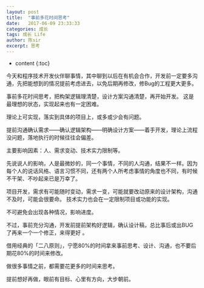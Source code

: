 ```yaml
---
layout: post
title:  "事前多花时间思考"
date:   2017-06-09 23:33:33
categories: 成长
tags: 成长 Life
author: 陈sir
excerpt: 思考
---
```

* content
{:toc}

今天和程序技术开发伙伴聊事情，其中聊到以后在有机会合作，开发前一定要多沟通，先把能想到的情况提前考虑进去，以免后期再修改，修Bug的工程更大更多。

事前多花时间思考，把构架逻辑理清楚，设计方案沟通清楚，再开始开发。
这是最理想的状态，实现起来也有一定困难。

理论上可实现，落实到具体的项目上，或多或少会有问题。

提前沟通确认需求——确认逻辑架构——明确设计方案——着手开发，理论上流程没问题，落地执行的时候往往会偏差。

主要影响因素：人、需求变动、技术实力限制等。

先说说人的影响，人是最微妙的，同一个事情，不同的人沟通，结果不一样。因为每个人的说话风格、语言习惯不同，还有两个人所考虑事情的角度也不同，有时候不干架、不吵起来已是万幸了。

项目开发，需求有可能随时变动，需求一变，可能就要改动原来的设计架构，沟通不及时，可能会很要命。
技术实力也会在一定限制项目或功能的实现。

不可避免会出现各种情况，影响进度。

不过，事前充分沟通，开发前提前架构好逻辑，确认设计稿，总比事后或出BUG了再来一个一个修正，来得更好 。

借用经典的「二八原则」，宁愿80%的时间拿来事前思考、设计、沟通，也不要后期花80%的时间来修改。

做很多事情之前，都需要花更多的时间来思考。

提前想好再做，眼前有目标、心里有方向，大步朝前。





